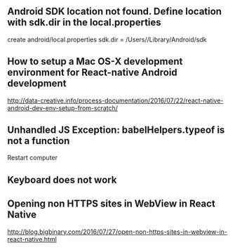 ## Android SDK location not found. Define location with sdk.dir in the local.properties
  create android/local.properties
  sdk.dir = /Users/<user-name>/Library/Android/sdk
  
## How to setup a Mac OS-X development environment for React-native Android development
http://data-creative.info/process-documentation/2016/07/22/react-native-android-dev-env-setup-from-scratch/



## Unhandled JS Exception: babelHelpers.typeof is not a function
  Restart computer

## Keyboard does not work


## Opening non HTTPS sites in WebView in React Native
http://blog.bigbinary.com/2016/07/27/open-non-https-sites-in-webview-in-react-native.html
